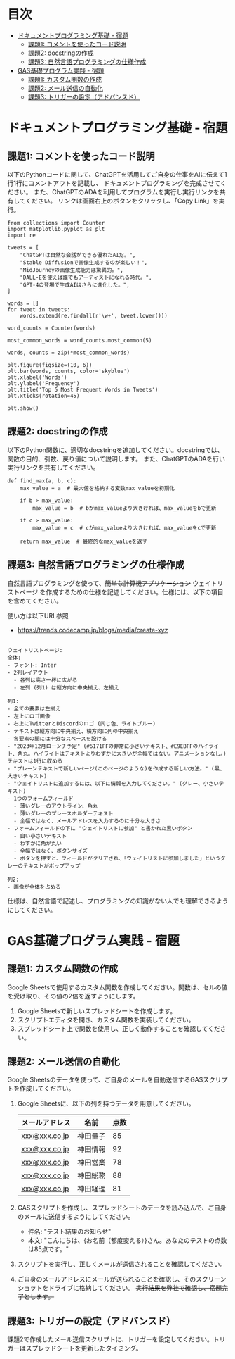 
# 目次
- [ドキュメントプログラミング基礎 - 宿題](#ドキュメントプログラミング基礎---宿題)
  - [課題1: コメントを使ったコード説明](#課題1-コメントを使ったコード説明)
  - [課題2: docstringの作成](#課題2-docstringの作成)
  - [課題3: 自然言語プログラミングの仕様作成](#課題3-自然言語プログラミングの仕様作成)
- [GAS基礎プログラム実践 - 宿題](#gas基礎プログラム実践---宿題)
  - [課題1: カスタム関数の作成](#課題1-カスタム関数の作成)
  - [課題2: メール送信の自動化](#課題2-メール送信の自動化)
  - [課題3: トリガーの設定（アドバンスド）](#課題3-トリガーの設定アドバンスド)

# ドキュメントプログラミング基礎 - 宿題

## 課題1: コメントを使ったコード説明
以下のPythonコードに関して、ChatGPTを活用してご自身の仕事をAIに伝えて1行1行にコメントアウトを記載し、
ドキュメントプログラミングを完成させてください。
また、ChatGPTのADAを利用してプログラムを実行し実行リンクを共有してください。
リンクは画面右上のボタンをクリックし、「Copy Link」を実行。

```
from collections import Counter
import matplotlib.pyplot as plt
import re

tweets = [
    "ChatGPTは自然な会話ができる優れたAIだ。",
    "Stable Diffusionで画像生成するのが楽しい！",
    "MidJourneyの画像生成能力は驚異的。",
    "DALL-Eを使えば誰でもアーティストになれる時代。",
    "GPT-4の登場で生成AIはさらに進化した。",
]

words = []
for tweet in tweets:
    words.extend(re.findall(r'\w+', tweet.lower()))

word_counts = Counter(words)

most_common_words = word_counts.most_common(5)

words, counts = zip(*most_common_words)

plt.figure(figsize=(10, 6))
plt.bar(words, counts, color='skyblue')
plt.xlabel('Words')
plt.ylabel('Frequency')
plt.title('Top 5 Most Frequent Words in Tweets')
plt.xticks(rotation=45)

plt.show()

```
## 課題2: docstringの作成
以下のPython関数に、適切なdocstringを追加してください。docstringでは、関数の目的、引数、戻り値について説明します。
また、ChatGPTのADAを行い実行リンクを共有してください。

```
def find_max(a, b, c):
    max_value = a  # 最大値を格納する変数max_valueを初期化
    
    if b > max_value:
        max_value = b  # bがmax_valueより大きければ、max_valueをbで更新
        
    if c > max_value:  
        max_value = c  # cがmax_valueより大きければ、max_valueをcで更新
        
    return max_value  # 最終的なmax_valueを返す
```

## 課題3: 自然言語プログラミングの仕様作成
自然言語プログラミングを使って、~~簡単な計算機アプリケーション~~ ウェイトリストページ を作成するための仕様を記述してください。仕様には、以下の項目を含めてください。


使い方は以下URL参照
- https://trends.codecamp.jp/blogs/media/create-xyz

```

ウェイトリストページ:
全体:
- フォント: Inter
- 2列レイアウト
  - 各列は高さ一杯に広がる
  - 左列 (列1) は縦方向に中央揃え、左揃え

列1:
- 全ての要素は左揃え
- 左上にロゴ画像
- 右上にTwitterとDiscordのロゴ (同じ色、ライトブルー)
- テキストは縦方向に中央揃え、横方向に列の中央揃え
- 各要素の間には十分なスペースを設ける
- "2023年12月ローンチ予定" (#6171FFの非常に小さいテキスト、#E9EBFFのハイライト、角丸。ハイライトはテキストよりわずかに大きいが全幅ではない。アニメーションなし。) テキストは1行に収める
- "プレーンテキストで新しいページ(このページのような)を作成する新しい方法。" (黒、大きいテキスト)
- "ウェイトリストに追加するには、以下に情報を入力してください。" (グレー、小さいテキスト)
- 1つのフォームフィールド
  - 薄いグレーのアウトライン、角丸
  - 薄いグレーのプレースホルダーテキスト
  - 全幅ではなく、メールアドレスを入力するのに十分な大きさ
- フォームフィールドの下に "ウェイトリストに参加" と書かれた黒いボタン
  - 白い小さいテキスト
  - わずかに角が丸い
  - 全幅ではなく、ボタンサイズ
  - ボタンを押すと、フィールドがクリアされ、「ウェイトリストに参加しました」というグレーのテキストがポップアップ

列2:
- 画像が全体を占める

```

仕様は、自然言語で記述し、プログラミングの知識がない人でも理解できるようにしてください。

# GAS基礎プログラム実践 - 宿題

## 課題1: カスタム関数の作成
Google Sheetsで使用するカスタム関数を作成してください。関数は、セルの値を受け取り、その値の2倍を返すようにします。

1. Google Sheetsで新しいスプレッドシートを作成します。
2. スクリプトエディタを開き、カスタム関数を実装してください。
3. スプレッドシート上で関数を使用し、正しく動作することを確認してください。

## 課題2: メール送信の自動化
Google Sheetsのデータを使って、ご自身のメールを自動送信するGASスクリプトを作成してください。

1. Google Sheetsに、以下の列を持つデータを用意してください。

   | メールアドレス             | 名前     | 点数 |
   |----------------------------|----------|------|
   | xxx@xxx.co.jp  | 神田量子 | 85   |
   | xxx@xxx.co.jp  | 神田情報 | 92   |
   | xxx@xxx.co.jp  | 神田営業 | 78   |
   | xxx@xxx.co.jp  | 神田総務 | 88   |
   | xxx@xxx.co.jp  | 神田経理 | 81   |
   

2. GASスクリプトを作成し、スプレッドシートのデータを読み込んで、ご自身のメールに送信するようにしてください。
   - 件名: "テスト結果のお知らせ"
   - 本文: "こんにちは、{お名前（都度変える）}さん。あなたのテストの点数は85点です。"
3. スクリプトを実行し、正しくメールが送信されることを確認してください。
4. ご自身のメールアドレスにメールが送られることを確認し、そのスクリーンショットをドライブに格納してください。
~~実行結果を弊社で確認し、宿題完了とします。~~

## 課題3: トリガーの設定（アドバンスド）
課題2で作成したメール送信スクリプトに、トリガーを設定してください。トリガーはスプレッドシートを更新したタイミング。